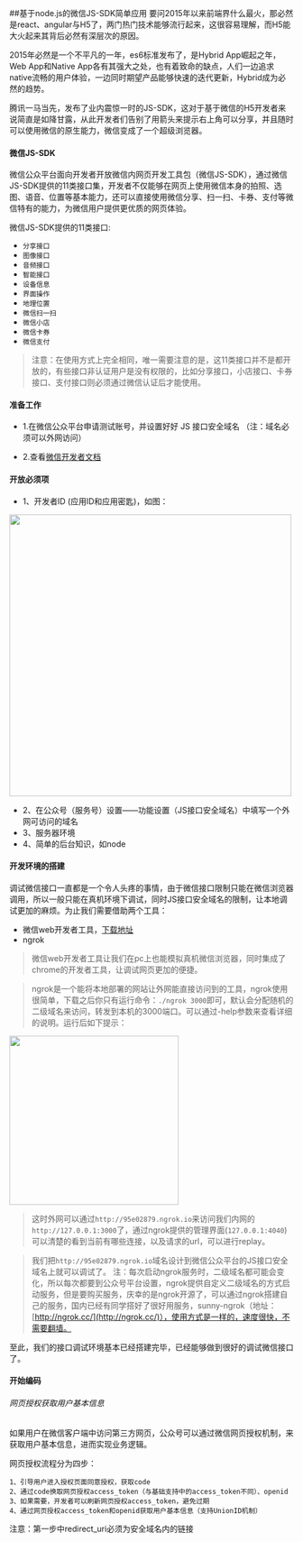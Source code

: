 ##基于node.js的微信JS-SDK简单应用
要问2015年以来前端界什么最火，那必然是react、angular与H5了，两门热门技术能够流行起来，这很容易理解，而H5能大火起来其背后必然有深层次的原因。

2015年必然是一个不平凡的一年，es6标准发布了，是Hybrid App崛起之年，Web App和Native App各有其强大之处，也有着致命的缺点，人们一边追求native流畅的用户体验，一边同时期望产品能够快速的迭代更新，Hybrid成为必然的趋势。

腾讯一马当先，发布了业内震惊一时的JS-SDK，这对于基于微信的H5开发者来说简直是如降甘露，从此开发者们告别了用箭头来提示右上角可以分享，并且随时可以使用微信的原生能力，微信变成了一个超级浏览器。


#### 微信JS-SDK

微信公众平台面向开发者开放微信内网页开发工具包（微信JS-SDK），通过微信JS-SDK提供的11类接口集，开发者不仅能够在网页上使用微信本身的拍照、选图、语音、位置等基本能力，还可以直接使用微信分享、扫一扫、卡券、支付等微信特有的能力，为微信用户提供更优质的网页体验。

微信JS-SDK提供的11类接口:

- `分享接口`
- `图像接口`
- `音频接口`
- `智能接口`
- `设备信息`
- `界面操作`
- `地理位置`
- `微信扫一扫`
- `微信小店`
- `微信卡券`
- `微信支付`

> 注意：在使用方式上完全相同，唯一需要注意的是，这11类接口并不是都开放的，有些接口非认证用户是没有权限的，比如分享接口，小店接口、卡券接口、支付接口则必须通过微信认证后才能使用。

#### 准备工作

- 1.在微信公众平台申请测试账号，并设置好好 JS 接口安全域名 （注：域名必须可以外网访问）

- 2.查看[微信开发者文档](http://mp.weixin.qq.com/wiki/7/aaa137b55fb2e0456bf8dd9148dd613f.html)


#### 开放必须项

- 1、开发者ID (应用ID和应用密匙)，如图：

<img src="http://7xpwoh.com1.z0.glb.clouddn.com/16-7-17/33478716.jpg" width="500px" />

- 2、在公众号（服务号）设置——功能设置（JS接口安全域名）中填写一个外网可访问的域名
- 3、服务器环境
- 4、简单的后台知识，如node

#### 开发环境的搭建

调试微信接口一直都是一个令人头疼的事情，由于微信接口限制只能在微信浏览器调用，所以一般只能在真机环境下调试，同时JS接口安全域名的限制，让本地调试更加的麻烦。为止我们需要借助两个工具：

- 微信web开发者工具，[下载地址](https://mp.weixin.qq.com/wiki/10/e5f772f4521da17fa0d7304f68b97d7e.html#.E4.B8.8B.E8.BD.BD.E5.9C.B0.E5.9D.80)
- ngrok

> 微信web开发者工具让我们在pc上也能模拟真机微信浏览器，同时集成了chrome的开发者工具，让调试网页更加的便捷。

> ngrok是一个能将本地部署的网站让外网能直接访问到的工具，ngrok使用很简单，下载之后你只有运行命令：`./ngrok 3000`即可，默认会分配随机的二级域名来访问，转发到本机的3000端口。可以通过-help参数来查看详细的说明。运行后如下提示：
<img src="http://7xpwoh.com1.z0.glb.clouddn.com/16-7-17/74619795.jpg" width = '300px' />

> 这时外网可以通过`http://95e02879.ngrok.io`来访问我们内网的`http://127.0.0.1:3000`了，通过ngrok提供的管理界面(`127.0.0.1:4040`)可以清楚的看到当前有哪些连接，以及请求的url，可以进行replay。

> 我们把`http://95e02879.ngrok.io`域名设计到微信公众平台的JS接口安全域名上就可以调试了。
注：每次启动ngrok服务时，二级域名都可能会变化，所以每次都要到公众号平台设置，ngrok提供自定义二级域名的方式启动服务，但是要购买服务，庆幸的是ngrok开源了，可以通过ngrok搭建自己的服务，国内已经有同学搭好了很好用服务，sunny-ngrok（地址：[http://ngrok.cc/](http://ngrok.cc/)），使用方式是一样的，速度很快，不需要翻墙。


至此，我们的接口调试环境基本已经搭建完毕，已经能够做到很好的调试微信接口了。


#### 开始编码

###### 网页授权获取用户基本信息

如果用户在微信客户端中访问第三方网页，公众号可以通过微信网页授权机制，来获取用户基本信息，进而实现业务逻辑。

网页授权流程分为四步：

	1、引导用户进入授权页面同意授权，获取code
	2、通过code换取网页授权access_token（与基础支持中的access_token不同）、openid
	3、如果需要，开发者可以刷新网页授权access_token，避免过期
	4、通过网页授权access_token和openid获取用户基本信息（支持UnionID机制）
	
注意：第一步中redirect_uri必须为安全域名内的链接
	
	









